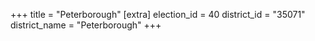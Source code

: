 +++
title = "Peterborough"
[extra]
election_id = 40
district_id = "35071"
district_name = "Peterborough"
+++
